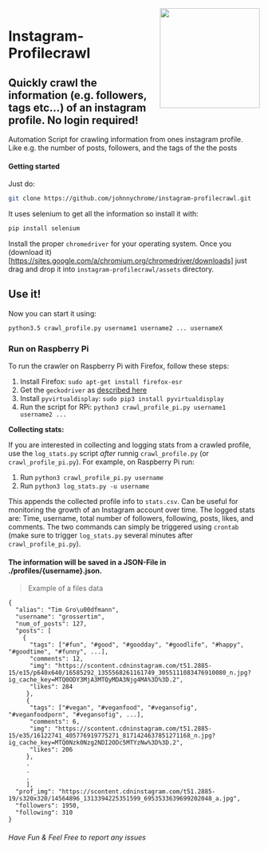 <img src="https://s3-eu-central-1.amazonaws.com/centaur-wp/designweek/prod/content/uploads/2016/05/11170038/Instagram_Logo-1002x1003.jpg" width="200" align="right">

# Instagram-Profilecrawl

## Quickly crawl the information (e.g. followers, tags etc...) of an instagram profile. No login required!
Automation Script for crawling information from ones instagram profile.  
Like e.g. the number of posts, followers, and the tags of the the posts

#### Getting started
Just do:
```bash
git clone https://github.com/johnnychrome/instagram-profilecrawl.git
```

It uses selenium to get all the information so install it with:
```bash
pip install selenium
```

Install the proper `chromedriver` for your operating system.  Once you (download it)[https://sites.google.com/a/chromium.org/chromedriver/downloads] just drag and drop it into `instagram-profilecrawl/assets` directory.

## Use it!
Now you can start it using:
```bash
python3.5 crawl_profile.py username1 username2 ... usernameX
```

### Run on Raspberry Pi
To run the crawler on Raspberry Pi with Firefox, follow these steps:

1. Install Firefox: `sudo apt-get install firefox-esr`
2. Get the `geckodriver` as [described here](https://github.com/timgrossmann/InstaPy/blob/master/docs/How_to_Raspberry.md#how-to-update-geckodriver-on-raspbian)
3. Install `pyvirtualdisplay`: `sudo pip3 install pyvirtualdisplay`
4. Run the script for RPi: `python3 crawl_profile_pi.py username1 username2 ...`

**Collecting stats:**

If you are interested in collecting and logging stats from a crawled profile, use the `log_stats.py` script *after* runnig `crawl_profile.py` (or `crawl_profile_pi.py`).
For example, on Raspberry Pi run:

1. Run `python3 crawl_profile_pi.py username`
2. Run `python3 log_stats.py -u username`

This appends the collected profile info to `stats.csv`. Can be useful for monitoring the growth of an Instagram account over time.
The logged stats are: Time, username, total number of followers, following, posts, likes, and comments.
The two commands can simply be triggered using `crontab` (make sure to trigger `log_stats.py` several minutes after `crawl_profile_pi.py`).


#### The information will be saved in a JSON-File in ./profiles/{username}.json.
> Example of a files data
```
{
  "alias": "Tim Gro\u00dfmann",
  "username": "grossertim",
  "num_of_posts": 127,
  "posts": [
    {
      "tags": ["#fun", "#good", "#goodday", "#goodlife", "#happy", "#goodtime", "#funny", ...],
      "comments": 12,
      "img": "https://scontent.cdninstagram.com/t51.2885-15/e15/p640x640/16585292_1355568261161749_3055111083476910080_n.jpg?ig_cache_key=MTQ0ODY3MjA3MTQyMDA3Njg4MA%3D%3D.2",
      "likes": 284
     },
     {
      "tags": ["#vegan", "#veganfood", "#vegansofig", "#veganfoodporn", "#vegansofig", ...],
      "comments": 6,
      "img": "https://scontent.cdninstagram.com/t51.2885-15/e35/16122741_405776919775271_8171424637851271168_n.jpg?ig_cache_key=MTQ0Nzk0Nzg2NDI2ODc5MTYzNw%3D%3D.2",
      "likes": 206
     },
     .
     .
     .
     ],
  "prof_img": "https://scontent.cdninstagram.com/t51.2885-19/s320x320/14564896_1313394225351599_6953533639699202048_a.jpg",
  "followers": 1950,
  "following": 310
}
```


###### Have Fun & Feel Free to report any issues
